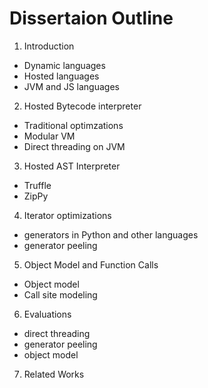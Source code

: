 Dissertaion Outline
====================
1. Introduction
  - Dynamic languages
  - Hosted languages
  - JVM and JS languages

2. Hosted Bytecode interpreter
  - Traditional optimzations
  - Modular VM
  - Direct threading on JVM

3. Hosted AST Interpreter
  - Truffle
  - ZipPy

4. Iterator optimizations
  - generators in Python and other languages
  - generator peeling

5. Object Model and Function Calls
  - Object model
  - Call site modeling

6. Evaluations
  - direct threading
  - generator peeling
  - object model

7. Related Works

